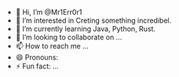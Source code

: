 - 👋 Hi, I’m @Mr1Err0r1
- 👀 I’m interested in Creting something incredibel.
- 🌱 I’m currently learning Java, Python, Rust.
- 💞️ I’m looking to collaborate on ...
- 📫 How to reach me ...
- 😄 Pronouns: 
- ⚡ Fun fact: ...

<!---
Mr1Err0r1/Mr1Err0r1 is a ✨ special ✨ repository because its `README.md` (this file) appears on your GitHub profile.
You can click the Preview link to take a look at your changes.
--->
